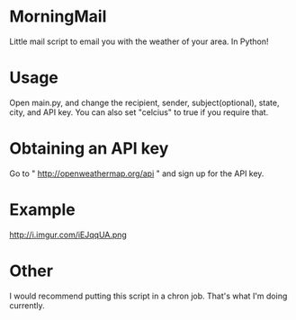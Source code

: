 # MorningMail
Little mail script to email you with the weather of your area. In Python!

# Usage

Open main.py, and change the recipient, sender, subject(optional), state, city, and API key. You can also set "celcius" to true if you require that.

# Obtaining an API key

Go to " http://openweathermap.org/api " and sign up for the API key.

# Example

http://i.imgur.com/iEJqqUA.png

# Other

I would recommend putting this script in a chron job. That's what I'm doing currently.
